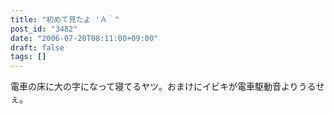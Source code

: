 ```yaml
---
title: "初めて見たよ 'Ａ｀"
post_id: "3482"
date: "2006-07-20T08:11:00+09:00"
draft: false
tags: []
---
```



電車の床に大の字になって寝てるヤツ。おまけにイビキが電車駆動音よりうるせぇ。
